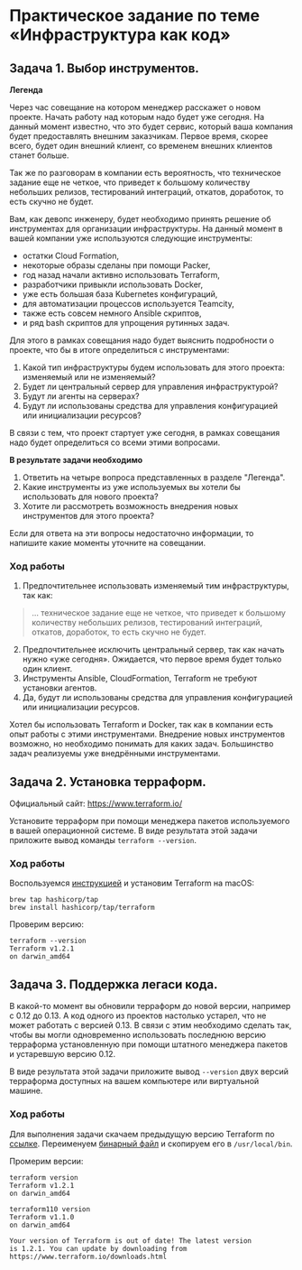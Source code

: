 # Практическое задание по теме «Инфраструктура как код»

## Задача 1. Выбор инструментов. 
 
**Легенда**
 
Через час совещание на котором менеджер расскажет о новом проекте. Начать работу над которым надо 
будет уже сегодня. 
На данный момент известно, что это будет сервис, который ваша компания будет предоставлять внешним заказчикам.
Первое время, скорее всего, будет один внешний клиент, со временем внешних клиентов станет больше.

Так же по разговорам в компании есть вероятность, что техническое задание еще не четкое, что приведет к большому
количеству небольших релизов, тестирований интеграций, откатов, доработок, то есть скучно не будет.  
   
Вам, как девопс инженеру, будет необходимо принять решение об инструментах для организации инфраструктуры.
На данный момент в вашей компании уже используются следующие инструменты: 
- остатки Сloud Formation, 
- некоторые образы сделаны при помощи Packer,
- год назад начали активно использовать Terraform, 
- разработчики привыкли использовать Docker, 
- уже есть большая база Kubernetes конфигураций, 
- для автоматизации процессов используется Teamcity, 
- также есть совсем немного Ansible скриптов, 
- и ряд bash скриптов для упрощения рутинных задач.  

Для этого в рамках совещания надо будет выяснить подробности о проекте, что бы в итоге определиться с инструментами:

1. Какой тип инфраструктуры будем использовать для этого проекта: изменяемый или не изменяемый?
1. Будет ли центральный сервер для управления инфраструктурой?
1. Будут ли агенты на серверах?
1. Будут ли использованы средства для управления конфигурацией или инициализации ресурсов? 
 
В связи с тем, что проект стартует уже сегодня, в рамках совещания надо будет определиться со всеми этими вопросами.

**В результате задачи необходимо**

1. Ответить на четыре вопроса представленных в разделе "Легенда". 
1. Какие инструменты из уже используемых вы хотели бы использовать для нового проекта? 
1. Хотите ли рассмотреть возможность внедрения новых инструментов для этого проекта? 

Если для ответа на эти вопросы недостаточно информации, то напишите какие моменты уточните на совещании.

### Ход работы

1. Предпочтительнее использовать изменяемый тим инфраструктуры, так как:
> ... техническое задание еще не четкое, что приведет к большому количеству небольших релизов, тестирований интеграций, откатов, доработок, то есть скучно не будет.
2. Предпочтительнее исключить центральный сервер, так как начать нужно «уже сегодня». Ожидается, что первое время будет только один клиент. 
3. Инструменты Ansible, CloudFormation, Terraform не требуют установки агентов.
4. Да, будут ли использованы средства для управления конфигурацией или инициализации ресурсов.

Хотел бы использовать Terraform и Docker, так как в компании есть опыт работы с этими инструментами. Внедрение новых инструментов возможно, но необходимо понимать для каких задач. Большинство задач реализуемы уже внедрёнными инструментами.

## Задача 2. Установка терраформ. 

Официальный сайт: https://www.terraform.io/

Установите терраформ при помощи менеджера пакетов используемого в вашей операционной системе.
В виде результата этой задачи приложите вывод команды `terraform --version`.

### Ход работы

Воспользуемся [инструкцией](https://www.terraform.io/downloads) и установим Terraform на macOS:

```shell
brew tap hashicorp/tap
brew install hashicorp/tap/terraform
```

Проверим версию:

```shell
terraform --version
Terraform v1.2.1
on darwin_amd64
```

## Задача 3. Поддержка легаси кода. 

В какой-то момент вы обновили терраформ до новой версии, например с 0.12 до 0.13. 
А код одного из проектов настолько устарел, что не может работать с версией 0.13. 
В связи с этим необходимо сделать так, чтобы вы могли одновременно использовать последнюю версию терраформа установленную при помощи
штатного менеджера пакетов и устаревшую версию 0.12. 

В виде результата этой задачи приложите вывод `--version` двух версий терраформа доступных на вашем компьютере 
или виртуальной машине.

### Ход работы

Для выполнения задачи скачаем предыдущую версию Terraform по [ссылке](https://releases.hashicorp.com/terraform/1.1.0/terraform_1.1.0_darwin_amd64.zip). Переименуем [бинарный файл](terraform110) и скопируем его в `/usr/local/bin`.

Промерим версии:

```shell
terraform version
Terraform v1.2.1
on darwin_amd64

terraform110 version
Terraform v1.1.0
on darwin_amd64

Your version of Terraform is out of date! The latest version
is 1.2.1. You can update by downloading from https://www.terraform.io/downloads.html
```
